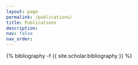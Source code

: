 ```yaml
---
layout: page
permalink: /publications/
title: Publications
description:
nav: false
nav_order: 
---
```

<!-- _pages/publications.md -->
<div class="publications">

{% bibliography -f {{ site.scholar.bibliography }} %}

</div>
